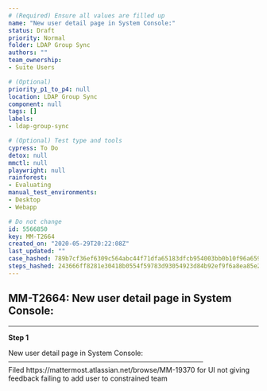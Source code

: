```yaml
---
# (Required) Ensure all values are filled up
name: "New user detail page in System Console:"
status: Draft
priority: Normal
folder: LDAP Group Sync
authors: ""
team_ownership: 
- Suite Users

# (Optional)
priority_p1_to_p4: null
location: LDAP Group Sync
component: null
tags: []
labels: 
- ldap-group-sync

# (Optional) Test type and tools
cypress: To Do
detox: null
mmctl: null
playwright: null
rainforest: 
- Evaluating
manual_test_environments: 
- Desktop
- Webapp

# Do not change
id: 5566850
key: MM-T2664
created_on: "2020-05-29T20:22:08Z"
last_updated: ""
case_hashed: 789b7cf36ef6309c564abc44f71dfa65183dfcb954003bb0b10f96a65987c435d001af7eee96c205ec1255c114a8288c
steps_hashed: 243666ff8281e30418b0554f59783d93054923d84b92ef9f6a8ea85e2511a7409d0180d4032a1d97104e31a7399a6a24
---
```


<!-- (Auto-generated) Based on frontmatter's "key" and "name" -->

## MM-T2664: New user detail page in System Console:

---

**Step 1**

New user detail page in System Console:\
————————————————————————————\
Filed https\://mattermost.atlassian.net/browse/MM-19370 for UI not giving feedback failing to add user to constrained team
